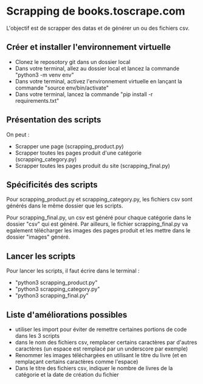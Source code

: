 # Scrapping de books.toscrape.com
L'objectif est de scrapper des datas et de générer un ou des fichiers csv.

## Créer et installer l'environnement virtuelle
- Clonez le reposotory git dans un dossier local
- Dans votre terminal, allez au dossier local et lancez la commande "python3 -m venv env"
- Dans votre terminal, activez l'environnement virtuelle en lançant la commande "source env/bin/activate"
- Dans votre terminal, lancez la commande "pip install -r requirements.txt"

## Présentation des scripts
On peut :
- Scrapper une page (scrapping_product.py)
- Scrapper toutes les pages produit d'une catégorie (scrapping_category.py)
- Scrapper toutes les pages produit du site (scrapping_final.py)

## Spécificités des scripts
Pour scrapping_product.py et scrapping_category.py, les fichiers csv sont générés dans le même dossier que les scripts.

Pour scrapping_final.py, un csv est généré pour chaque catégorie dans le dossier "csv" qui est généré.
Par ailleurs, le fichier scrapping_final.py va egalement télécharger les images des pages produit et les mettre dans le dossier "images" généré.

## Lancer les scripts
Pour lancer les scripts, il faut écrire dans le terminal :
- "python3 scrapping_product.py"
- "python3 scrapping_category.py"
- "python3 scrapping_final.py"

## Liste d'améliorations possibles
- utiliser les import pour éviter de remettre certaines portions de code dans les 3 scripts
- dans le nom des fichiers csv, remplacer certains caractères par d'autres caractères (un espace est remplacé par un underscore par exemple)
- Renommer les images téléchargées en utilisant le titre du livre (et en remplaçant certains caractères comme l'espace)
- Dans le titre des fichiers csv, indiquer le nombre de livres de la catégorie et la date de création du fichier